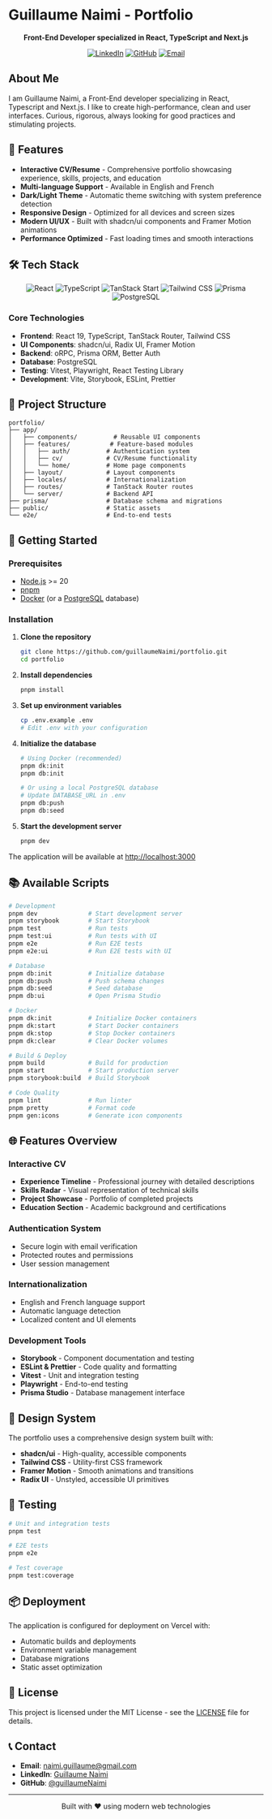 # Guillaume Naimi - Portfolio

<div align="center">
  
  **Front-End Developer specialized in React, TypeScript and Next.js**
  
  [![LinkedIn](https://img.shields.io/badge/LinkedIn-Connect-blue?style=flat-square&logo=linkedin)](https://linkedin.com/in/guillaumenaimi)
  [![GitHub](https://img.shields.io/badge/GitHub-Profile-black?style=flat-square&logo=github)](https://github.com/guillaumeNaimi)
  [![Email](https://img.shields.io/badge/Email-Contact-red?style=flat-square&logo=gmail)](mailto:naimi.guillaume@gmail.com)
</div>

## About Me

I am Guillaume Naimi, a Front-End developer specializing in React, Typescript and Next.js. I like to create high-performance, clean and user interfaces. Curious, rigorous, always looking for good practices and stimulating projects.

## 🚀 Features

- **Interactive CV/Resume** - Comprehensive portfolio showcasing experience, skills, projects, and education
- **Multi-language Support** - Available in English and French
- **Dark/Light Theme** - Automatic theme switching with system preference detection
- **Responsive Design** - Optimized for all devices and screen sizes
- **Modern UI/UX** - Built with shadcn/ui components and Framer Motion animations
- **Performance Optimized** - Fast loading times and smooth interactions

## 🛠️ Tech Stack

<div align="center">
  <img src="https://img.shields.io/badge/React-19.1.0-61DAFB?style=flat-square&logo=react" alt="React" />
  <img src="https://img.shields.io/badge/TypeScript-5.8.3-3178C6?style=flat-square&logo=typescript" alt="TypeScript" />
  <img src="https://img.shields.io/badge/TanStack_Start-1.0-FF6B6B?style=flat-square&logo=react" alt="TanStack Start" />
  <img src="https://img.shields.io/badge/Tailwind_CSS-4.1.7-06B6D4?style=flat-square&logo=tailwind-css" alt="Tailwind CSS" />
  <img src="https://img.shields.io/badge/Prisma-6.7.0-2D3748?style=flat-square&logo=prisma" alt="Prisma" />
  <img src="https://img.shields.io/badge/PostgreSQL-16-336791?style=flat-square&logo=postgresql" alt="PostgreSQL" />
</div>

### Core Technologies
- **Frontend**: React 19, TypeScript, TanStack Router, Tailwind CSS
- **UI Components**: shadcn/ui, Radix UI, Framer Motion
- **Backend**: oRPC, Prisma ORM, Better Auth
- **Database**: PostgreSQL
- **Testing**: Vitest, Playwright, React Testing Library
- **Development**: Vite, Storybook, ESLint, Prettier

## 📁 Project Structure

```
portfolio/
├── app/
│   ├── components/          # Reusable UI components
│   ├── features/           # Feature-based modules
│   │   ├── auth/          # Authentication system
│   │   ├── cv/            # CV/Resume functionality
│   │   └── home/          # Home page components
│   ├── layout/            # Layout components
│   ├── locales/           # Internationalization
│   ├── routes/            # TanStack Router routes
│   └── server/            # Backend API
├── prisma/                # Database schema and migrations
├── public/                # Static assets
└── e2e/                   # End-to-end tests
```

## 🚀 Getting Started

### Prerequisites

- [Node.js](https://nodejs.org) >= 20
- [pnpm](https://pnpm.io/)
- [Docker](https://www.docker.com/) (or a [PostgreSQL](https://www.postgresql.org/) database)

### Installation

1. **Clone the repository**
   ```bash
   git clone https://github.com/guillaumeNaimi/portfolio.git
   cd portfolio
   ```

2. **Install dependencies**
   ```bash
   pnpm install
   ```

3. **Set up environment variables**
   ```bash
   cp .env.example .env
   # Edit .env with your configuration
   ```

4. **Initialize the database**
   ```bash
   # Using Docker (recommended)
   pnpm dk:init
   pnpm db:init
   
   # Or using a local PostgreSQL database
   # Update DATABASE_URL in .env
   pnpm db:push
   pnpm db:seed
   ```

5. **Start the development server**
   ```bash
   pnpm dev
   ```

The application will be available at [http://localhost:3000](http://localhost:3000)

## 📚 Available Scripts

```bash
# Development
pnpm dev              # Start development server
pnpm storybook        # Start Storybook
pnpm test             # Run tests
pnpm test:ui          # Run tests with UI
pnpm e2e              # Run E2E tests
pnpm e2e:ui           # Run E2E tests with UI

# Database
pnpm db:init          # Initialize database
pnpm db:push          # Push schema changes
pnpm db:seed          # Seed database
pnpm db:ui            # Open Prisma Studio

# Docker
pnpm dk:init          # Initialize Docker containers
pnpm dk:start         # Start Docker containers
pnpm dk:stop          # Stop Docker containers
pnpm dk:clear         # Clear Docker volumes

# Build & Deploy
pnpm build            # Build for production
pnpm start            # Start production server
pnpm storybook:build  # Build Storybook

# Code Quality
pnpm lint             # Run linter
pnpm pretty           # Format code
pnpm gen:icons        # Generate icon components
```

## 🌐 Features Overview

### Interactive CV
- **Experience Timeline** - Professional journey with detailed descriptions
- **Skills Radar** - Visual representation of technical skills
- **Project Showcase** - Portfolio of completed projects
- **Education Section** - Academic background and certifications

### Authentication System
- Secure login with email verification
- Protected routes and permissions
- User session management

### Internationalization
- English and French language support
- Automatic language detection
- Localized content and UI elements

### Development Tools
- **Storybook** - Component documentation and testing
- **ESLint & Prettier** - Code quality and formatting
- **Vitest** - Unit and integration testing
- **Playwright** - End-to-end testing
- **Prisma Studio** - Database management interface

## 🎨 Design System

The portfolio uses a comprehensive design system built with:
- **shadcn/ui** - High-quality, accessible components
- **Tailwind CSS** - Utility-first CSS framework
- **Framer Motion** - Smooth animations and transitions
- **Radix UI** - Unstyled, accessible UI primitives

## 🧪 Testing

```bash
# Unit and integration tests
pnpm test

# E2E tests
pnpm e2e

# Test coverage
pnpm test:coverage
```

## 📦 Deployment

The application is configured for deployment on Vercel with:
- Automatic builds and deployments
- Environment variable management
- Database migrations
- Static asset optimization


## 📄 License

This project is licensed under the MIT License - see the [LICENSE](LICENSE) file for details.

## 📞 Contact

- **Email**: [naimi.guillaume@gmail.com](mailto:naimi.guillaume@gmail.com)
- **LinkedIn**: [Guillaume Naimi](https://linkedin.com/in/guillaumenaimi)
- **GitHub**: [@guillaumeNaimi](https://github.com/guillaumeNaimi)

---

<div align="center">
  <p>Built with ❤️ using modern web technologies</p>
</div>
